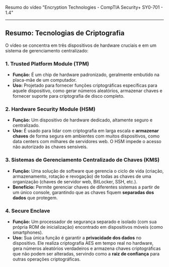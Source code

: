 Resumo do vídeo "Encryption Technologies - CompTIA Security+ SY0-701 - 1.4"

---

## Resumo: Tecnologias de Criptografia

O vídeo se concentra em três dispositivos de hardware cruciais e em um sistema de gerenciamento centralizado:

### 1. Trusted Platform Module (TPM)
* **Função:** É um chip de hardware padronizado, geralmente embutido na placa-mãe de um computador.
* **Uso:** Projetado para fornecer funções criptográficas específicas para aquele dispositivo, como gerar números aleatórios, armazenar chaves e fornecer suporte para criptografia de disco completo.

### 2. Hardware Security Module (HSM)
* **Função:** Um dispositivo de hardware dedicado, altamente seguro e centralizado.
* **Uso:** É usado para lidar com criptografia em larga escala e **armazenar chaves** de forma segura em ambientes com muitos dispositivos, como data centers com milhares de servidores web. O HSM impede o acesso não autorizado às chaves sensíveis.

### 3. Sistemas de Gerenciamento Centralizado de Chaves (KMS)
* **Função:** Uma solução de software que gerencia o ciclo de vida (criação, armazenamento, rotação e revogação) de todas as chaves de uma organização (chaves de servidor web, BitLocker, SSH, etc.).
* **Benefício:** Permite gerenciar chaves de diferentes sistemas a partir de um único console, garantindo que as chaves fiquem **separadas dos dados** que protegem.

### 4. Secure Enclave
* **Função:** Um processador de segurança separado e isolado (com sua própria ROM de inicialização) encontrado em dispositivos móveis (como smartphones).
* **Uso:** Sua única função é garantir a **privacidade dos dados** no dispositivo. Ele realiza criptografia AES em tempo real no hardware, gera números aleatórios verdadeiros e armazena chaves criptográficas que não podem ser alteradas, servindo como a **raiz de confiança** para outras operações criptográficas.
